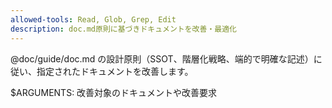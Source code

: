 ```yaml
---
allowed-tools: Read, Glob, Grep, Edit
description: doc.md原則に基づきドキュメントを改善・最適化
---
```


@doc/guide/doc.md の設計原則（SSOT、階層化戦略、端的で明確な記述）に従い、指定されたドキュメントを改善します。

$ARGUMENTS: 改善対象のドキュメントや改善要求
